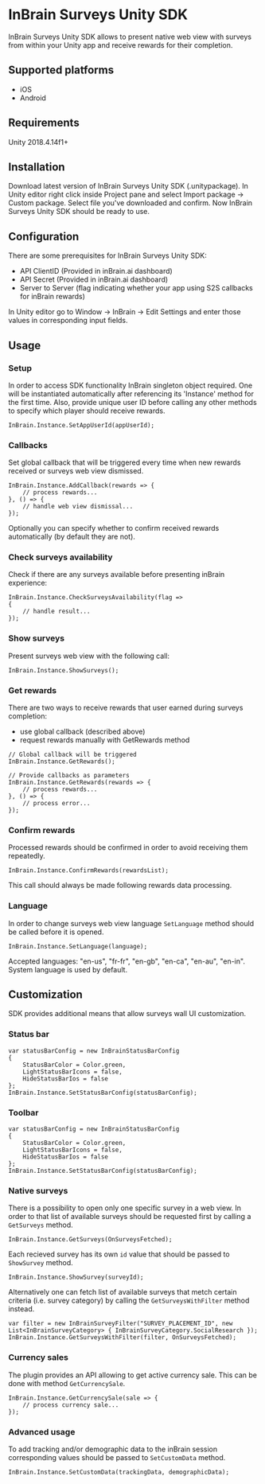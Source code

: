 # InBrain Surveys Unity SDK

InBrain Surveys Unity SDK allows to present native web view with surveys from within your Unity app and receive rewards for their completion.

## Supported platforms

- iOS
- Android

## Requirements

Unity 2018.4.14f1+

## Installation

Download latest version of InBrain Surveys Unity SDK (.unitypackage). In Unity editor right click inside Project pane and select Import package -> Custom package. Select file you've downloaded and confirm. Now InBrain Surveys Unity SDK should be ready to use.

## Configuration

There are some prerequisites for InBrain Surveys Unity SDK:
- API ClientID (Provided in inBrain.ai dashboard)
- API Secret (Provided in inBrain.ai dashboard)
- Server to Server (flag indicating whether your app using S2S callbacks for inBrain rewards)

In Unity editor go to Window -> InBrain -> Edit Settings and enter those values in corresponding input fields.

## Usage

### Setup

In order to access SDK functionality InBrain singleton object required. One will be instantiated automatically after referencing its 'Instance' method for the first time.
Also, provide unique user ID before calling any other methods to specify which player should receive rewards.

```
InBrain.Instance.SetAppUserId(appUserId);
```

### Callbacks

Set global callback that will be triggered every time when new rewards received or surveys web view dismissed.

```
InBrain.Instance.AddCallback(rewards => {
	// process rewards...
}, () => { 
	// handle web view dismissal... 
});
```

Optionally you can specify whether to confirm received rewards automatically (by default they are not).

### Check surveys availability

Check if there are any surveys available before presenting inBrain experience:

```
InBrain.Instance.CheckSurveysAvailability(flag =>
{
	// handle result...
});
```

### Show surveys

Present surveys web view with the following call:

```
InBrain.Instance.ShowSurveys();
```

### Get rewards

There are two ways to receive rewards that user earned during surveys completion:

- use global callback (described above)
- request rewards manually with GetRewards method

```
// Global callback will be triggered
InBrain.Instance.GetRewards();

// Provide callbacks as parameters
InBrain.Instance.GetRewards(rewards => {
	// process rewards...
}, () => { 
	// process error... 
});

```

### Confirm rewards

Processed rewards should be confirmed in order to avoid receiving them repeatedly.

```
InBrain.Instance.ConfirmRewards(rewardsList);
```

This call should always be made following rewards data processing.

### Language

In order to change surveys web view language `SetLanguage` method should be called before it is opened.

```
InBrain.Instance.SetLanguage(language);
```

Accepted languages: "en-us", "fr-fr", "en-gb", "en-ca", "en-au", "en-in". System language is used by default.

## Customization

SDK provides additional means that allow surveys wall UI customization.

### Status bar

```
var statusBarConfig = new InBrainStatusBarConfig
{
	StatusBarColor = Color.green,
	LightStatusBarIcons = false,
	HideStatusBarIos = false
};
InBrain.Instance.SetStatusBarConfig(statusBarConfig);
```

### Toolbar

```
var statusBarConfig = new InBrainStatusBarConfig
{
	StatusBarColor = Color.green,
	LightStatusBarIcons = false,
	HideStatusBarIos = false
};
InBrain.Instance.SetStatusBarConfig(statusBarConfig);
```

### Native surveys

There is a possibility to open only one specific survey in a web view. In order to that list of available surveys should be requested first by calling a `GetSurveys` method.

```
InBrain.Instance.GetSurveys(OnSurveysFetched);
```

Each recieved survey has its own `id` value that should be passed to `ShowSurvey` method.

```
InBrain.Instance.ShowSurvey(surveyId);
```

Alternatively one can fetch list of available surveys that metch certain criteria (i.e. survey category) by calling the `GetSurveysWithFilter` method instead.

```
var filter = new InBrainSurveyFilter("SURVEY_PLACEMENT_ID", new List<InBrainSurveyCategory> { InBrainSurveyCategory.SocialResearch });
InBrain.Instance.GetSurveysWithFilter(filter, OnSurveysFetched);
```

### Currency sales

The plugin provides an API allowing to get active currency sale. This can be done with method `GetCurrencySale`.

```
InBrain.Instance.GetCurrencySale(sale => {
	// process currency sale...
});
```

### Advanced usage

To add tracking and/or demographic data to the inBrain session corresponding values should be passed to `SetCustomData` method.

```
InBrain.Instance.SetCustomData(trackingData, demographicData);
```
